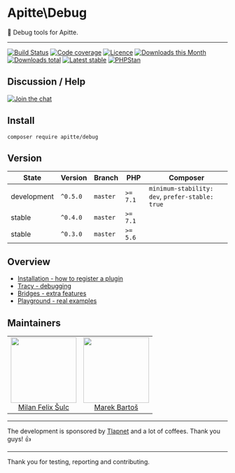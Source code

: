 # Apitte\Debug

:wrench: Debug tools for Apitte.

-----

[![Build Status](https://img.shields.io/travis/apitte/debug.svg?style=flat-square)](https://travis-ci.org/apitte/debug)
[![Code coverage](https://img.shields.io/coveralls/apitte/debug.svg?style=flat-square)](https://coveralls.io/r/apitte/debug)
[![Licence](https://img.shields.io/packagist/l/apitte/debug.svg?style=flat-square)](https://packagist.org/packages/apitte/debug)
[![Downloads this Month](https://img.shields.io/packagist/dm/apitte/debug.svg?style=flat-square)](https://packagist.org/packages/apitte/debug)
[![Downloads total](https://img.shields.io/packagist/dt/apitte/debug.svg?style=flat-square)](https://packagist.org/packages/apitte/debug)
[![Latest stable](https://img.shields.io/packagist/v/apitte/debug.svg?style=flat-square)](https://packagist.org/packages/apitte/debug)
[![PHPStan](https://img.shields.io/badge/PHPStan-enabled-brightgreen.svg?style=flat-square)](https://github.com/phpstan/phpstan)

## Discussion / Help

[![Join the chat](https://img.shields.io/gitter/room/apitte/apitte.svg?style=flat-square)](http://bit.ly/apittegitter)

## Install

```
composer require apitte/debug
```

## Version

| State       | Version      | Branch   | PHP      | Composer                                        |
|-------------|--------------|----------|----------|-------------------------------------------------|
| development | `^0.5.0`     | `master` | `>= 7.1` | `minimum-stability: dev`, `prefer-stable: true` |
| stable      | `^0.4.0`     | `master` | `>= 7.1` |                                                 |
| stable      | `^0.3.0`     | `master` | `>= 5.6` |                                                 |

## Overview

- [Installation - how to register a plugin](https://github.com/apitte/debug/tree/master/.docs#plugin)
- [Tracy - debugging](https://github.com/apitte/debug/tree/master/.docs#tracy)
- [Bridges - extra features](https://github.com/apitte/debug/tree/master/.docs#bridges)
- [Playground - real examples](https://github.com/apitte/debug/tree/master/.docs#playground)

## Maintainers

<table>
  <tbody>
    <tr>
      <td align="center">
        <a href="https://github.com/f3l1x">
            <img width="150" height="150" src="https://avatars2.githubusercontent.com/u/538058?v=3&s=150">
        </a>
        </br>
        <a href="https://github.com/f3l1x">Milan Felix Šulc</a>
      </td>
      <td align="center">
        <a href="https://github.com/mabar">
            <img width="150" height="150" src="https://avatars0.githubusercontent.com/u/20974277?s=150&v=4">
        </a>
        </br>
        <a href="https://github.com/mabar">Marek Bartoš</a>
      </td>
    </tr>
  </tbody>
</table>

-----

The development is sponsored by [Tlapnet](http://www.tlapnet.cz) and a lot of coffees. Thank you guys! :+1:

-----

Thank you for testing, reporting and contributing.
